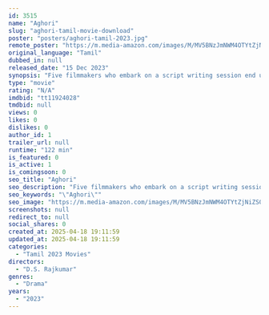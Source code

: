 ```yaml
---
id: 3515
name: "Aghori"
slug: "aghori-tamil-movie-download"
poster: "posters/aghori-tamil-2023.jpg"
remote_poster: "https://m.media-amazon.com/images/M/MV5BNzJmNWM4OTYtZjNiZS00ZDM0LTlhZjgtMTg5YzBmMDA1NmM2XkEyXkFqcGdeQXVyMTA4MzQ4NzMw._V1_SX300.jpg"
original_language: "Tamil"
dubbed_in: null
released_date: "15 Dec 2023"
synopsis: "Five filmmakers who embark on a script writing session end up in a haunted house . The spirit in the house gives them various difficult tasks to perform and if not completed will end up dying . Will they outsmart the evil spirit?"
type: "movie"
rating: "N/A"
imdbid: "tt11924028"
tmdbid: null
views: 0
likes: 0
dislikes: 0
author_id: 1
trailer_url: null
runtime: "122 min"
is_featured: 0
is_active: 1
is_comingsoon: 0
seo_title: "Aghori"
seo_description: "Five filmmakers who embark on a script writing session end up in a haunted house . The spirit in the house gives them various difficult tasks to perform and if not completed will end up dying . Will they outsmart the evil spirit?"
seo_keywords: "\"Aghori\""
seo_image: "https://m.media-amazon.com/images/M/MV5BNzJmNWM4OTYtZjNiZS00ZDM0LTlhZjgtMTg5YzBmMDA1NmM2XkEyXkFqcGdeQXVyMTA4MzQ4NzMw._V1_SX300.jpg"
screenshots: null
redirect_to: null
social_shares: 0
created_at: 2025-04-18 19:11:59
updated_at: 2025-04-18 19:11:59
categories:
  - "Tamil 2023 Movies"
directors:
  - "D.S. Rajkumar"
genres:
  - "Drama"
years:
  - "2023"
---
```

